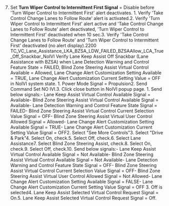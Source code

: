 7. Set **Turn Wiper Control to Intermittent First Signal** = Disable before 'Turn Wiper Control to Intermittent First' alert deactivates. 1. Verify 'Take Control Change Lanes to Follow Route' alert is activated.2. Verify 'Turn Wiper Control to Intermittent First' alert active and 'Take Control Change Lanes to Follow Route' alert deactivated, 'Turn Wiper Control to Intermittent First' deactivated when 10 sec.3. Verify 'Take Control Change Lanes to Follow Route' and 'Turn Wiper Control to Intermittent First' deactivated (no alert display).2200 TC_VC_Lane_Assistance_LKA_BZSA_LDW_FAILED_BZSAAllow_LCA_True_Off_Snackbar_NoIVI Verify Lane Keep Assist Off Snackbar (Lane Assistance with BZSA) when Lane Detection Warning and Control Feature State = FAILED, Blind Zone Steering Assist Virtual Control Available = Allowed, Lane Change Alert Customization Setting Available = TRUE, Lane Change Alert Customization Current Setting Value = OFF in NoIVI system state. 1. Power Mode Signal = Propulsion2. Send Command Set NO IVI.3. Click close button in NoIVI popup page. 1. Send below signals:- Lane Keep Assist Virtual Control Available Signal = Available- Blind Zone Steering Assist Virtual Control Available Signal = Available- Lane Detection Warning and Control Feature State Signal = FAILED- Blind Zone Steering Assist Virtual Control Current Selection Value Signal = OFF- Blind Zone Steering Assist Virtual User Control Allowed Signal = Allowed- Lane Change Alert Customization Setting Available Signal = TRUE- Lane Change Alert Customization Current Setting Value Signal = OFF2. Select "See More Controls"3. Select "Drive & Park"4. Select On, check.5. Select Off, check.6. Select Lane Assistance7. Select Blind Zone Steering Assist, check.8. Select On, check.9. Select Off, check.10. Send below signals:- Lane Keep Assist Virtual Control Available Signal = Not Available- Blind Zone Steering Assist Virtual Control Available Signal = Not Available- Lane Detection Warning and Control Feature State Signal = OFF- Blind Zone Steering Assist Virtual Control Current Selection Value Signal = OFF- Blind Zone Steering Assist Virtual User Control Allowed Signal = Not Allowed- Lane Change Alert Customization Setting Available Signal = FALSE- Lane Change Alert Customization Current Setting Value Signal = OFF 3. Off is selected4. Lane Keep Assist Selected Virtual Control Request Signal = On.5. Lane Keep Assist Selected Virtual Control Request Signal = Off.